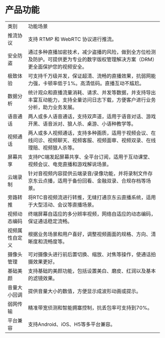 # 产品功能

<table>
<tr>
    <td>类别<br/>
    <td>功能场景</td>
</tr>
<tr>
    <td>推流协议</td>
    <td>支持 RTMP 和 WebRTC 协议进行推流。</td>
</tr>
<tr>
    <td>安全防盗</td>
    <td>通过多种直播加密技术，减少盗播的风险，做到全方位检测及防护。可提供更为专业的数字版权管理解决方案（DRM）更全面保护您的视频安全。</td>
</tr>
<tr>
    <td>极致体验</td>
    <td>可支持千万级并发，保证超清、流畅的直播效果，抗弱网能力强，卡顿率低于1%。高清低码。直播互动不尴尬。</td>
</tr>
<tr>
    <td>数据分析</td>
    <td>统计观众和直播流量消耗、请求、并发等数据，并支持导出丰富互动能力，支持全量访问日志下载，方便客户进行业务分析，助力业务发展。</td>
</tr>
<tr>
    <td>语音通话</td>
    <td>两人或多人语音通话，支持双声道，适用于语音对话、游戏开黑、语音派对、狼人杀、桌游、小语种教学等。</td>
</tr>
<tr>
    <td>视频通话</td>
    <td>两人或多人视频通话，支持多种画质，适用于视频会议、在线问诊、视频聊天、视频客服、视频面审、视频双录、在线理赔、视频狼人杀等。</td>
</tr>
<tr>
    <td>屏幕共享</td>
    <td>支持PC端发起屏幕共享、全平台订阅，适用于互动课堂、视频会议、电竞直播和游戏解说场景。</td>
</tr>
<tr>
    <td>云端录制</td>
    <td>针对音视频内容提供云端录音/录像功能，并将录制文件存京东云点播，适用于备份回看、金融双录、合规存档等场景。
</td>
</tr>
    <td>旁路转推</td>
    <td>将RTC音视频流进行转推，无缝打通京东云直播系统，适用于大型活动、会议等直播场景。
</td>
</tr>
    <td>视频动态编码</td>
    <td>终端屏幕自适应的多分辨率视频，网络自适应的动态编码，保证通话稳定流畅。</td>
</tr>
<tr>
    <td>视频属性自定义</td>
    <td>根据业务场景和用户喜好，调整视频画面的规格、方向、清晰度和流畅度等。</td>
</tr>
<tr>
    <td>摄像头管理</td>
    <td>可对摄像头进行前后置切换、缩放、对焦等操作，使通话拍摄效果更好。</td>
</tr>
<tr>
    <td>基础美颜</td>
    <td>支持基础的美颜功能，包括设置美白、磨皮、红润以及基本的滤镜效果。</td>
</tr>
<tr>
    <td>音量大小回调</td>
    <td>提供音量大小的数值，方便显示成波形动画或提示。</td>
</tr> 
<tr>
    <td>弱网传输</td>
    <td>精准带宽侦测和智能拥塞控制，抗丢包率可支持到70%。</td>
</tr> 
<tr>
    <td>平台兼容</td>
    <td>支持Android、iOS、H5等多平台兼容。</td>
</tr>     
</table>

